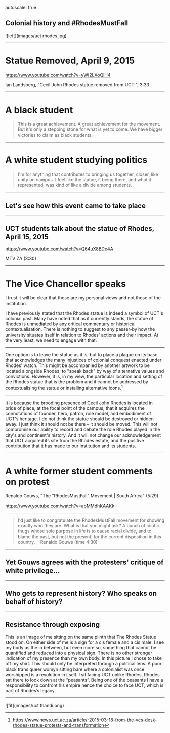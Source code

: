 autoscale: true

## Colonial history and #RhodesMustFall

![left](images/uct rhodes.jpg)

---

# Statue Removed, April 9, 2015

https://www.youtube.com/watch?v=yWI2LXoQlH4

Ian Landsberg, "Cecil John Rhodes statue removed from UCT!", 3:33

---

# A black student

> This is a great achievement. A great achievement for the movement. But it's only a stepping stone for what is yet to come. We have bigger victories to claim as black students.

---

# A white student studying politics

> I'm for anything that contributes to bringing us together, closer, like unity on campus. I feel like the statue, it being there, and what it represented, was kind of like a divide among students.

---

## Let's see how this event came to take place

---

## UCT students talk about the statue of Rhodes, April 15, 2015

https://www.youtube.com/watch?v=Q64uX8BDe4A

MTV ZA (3:30)

---

# The Vice Chancellor speaks

I trust it will be clear that these are my personal views and not those of the institution.

I have previously stated that the Rhodes statue is indeed a symbol of UCT's colonial past. Many have noted that as it currently stands, the statue of Rhodes is unmediated by any critical commentary or historical contextualisation. There is nothing to suggest to any passer-by how the university situates itself in relation to Rhodes' actions and their impact. At the very least, we need to engage with that.

---

One option is to leave the statue as it is, but to place a plaque on its base that acknowledges the many injustices of colonial conquest enacted under Rhodes' watch. This might be accompanied by another artwork to be located alongside Rhodes, to "speak back" by way of alternative values and convictions. However, it is, in my view, the particular location and setting of the Rhodes statue that is the problem and it cannot be addressed by contextualising the statue or installing alternative icons.[^1]

[^1]: https://www.news.uct.ac.za/article/-2015-03-18-from-the-vcs-desk-rhodes-statue-protests-and-transformation

---

It is because the brooding presence of Cecil John Rhodes is located in pride of place, at the focal point of the campus, that it acquires the connotations of founder, hero, patron, role model, and embodiment of UCT's heritage. I do not think the statue should be destroyed or hidden away. I just think it should not be there – it should be moved. This will not compromise our ability to record and debate the role Rhodes played in the city's and continent's history. And it will not change our acknowledgement that UCT acquired its site from the Rhodes estate, and the positive contribution that it has made to our institution and its students.

---

# A white former student comments on protest

Renaldo Gouws, "The "RhodesMustFall" Movement | South Africa" (5:29)

https://www.youtube.com/watch?v=abMMdhKAAKk

---

> I'd just like to congratulate the RhodesMustFall movement for showing exactly who they are. What is that you might ask? A bunch of idiotic thugs whose sole purpose in life is to cause racial divide, and to blame the past, but not the present, for the current disposition in this country.
--Renaldo Gouws (time 4:30)

---

## Yet Gouws agrees with the protesters' critique of white privilege...

---

## Who gets to represent history? Who speaks on behalf of history?

---

## Resistance through exposing

This is an image of me sitting on the same plinth that The Rhodes Statue stood on. On either side of me is a sign for a cis female and a cis male. I see my body as the in between, but even more so, something that cannot be quantified and reduced into a physical sign. There is no other stronger indication of my presence than my own body. In this picture I chose to take off my shirt. This should only be interpreted through a political lens. A poor black trans queer womyn sitting bare where a colonialist was once worshipped is a revolution in itself. I sit facing UCT unlike Rhodes, Rhodes sat there to look down at the “peasants”. Being one of the peasants I have a responsibility to confront his empire hence the choice to face UCT, which is part of Rhodes’s legacy.

---

![fit](images/uct thandi.png)

